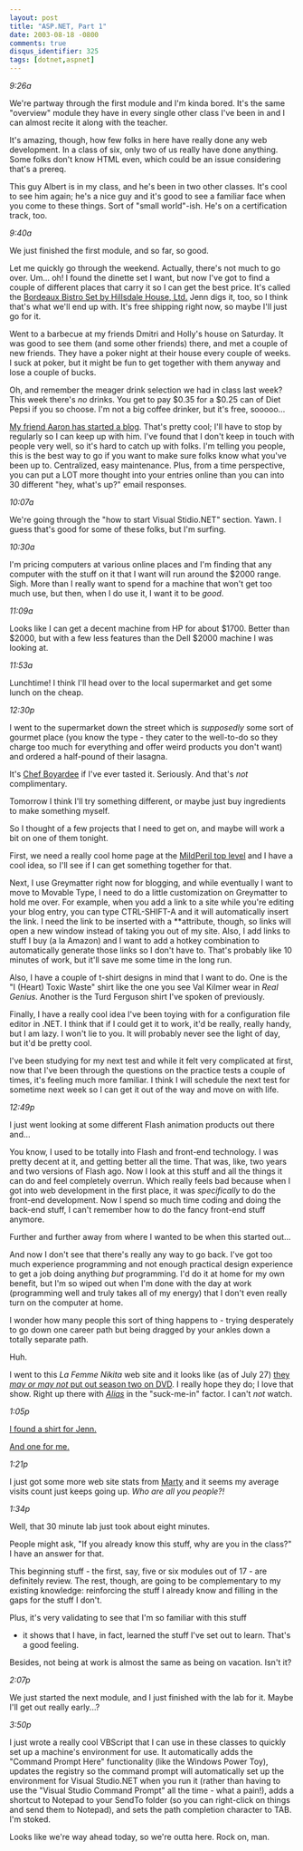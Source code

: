 ```yaml
---
layout: post
title: "ASP.NET, Part 1"
date: 2003-08-18 -0800
comments: true
disqus_identifier: 325
tags: [dotnet,aspnet]
---
```

<!--markdownlint-disable MD036 -->
*9:26a*

 We're partway through the first module and I'm kinda bored. It's the
same "overview" module they have in every single other class I've been
in and I can almost recite it along with the teacher.

 It's amazing, though, how few folks in here have really done any web
development. In a class of six, only two of us really have done
anything. Some folks don't know HTML even, which could be an issue
considering that's a prereq.

 This guy Albert is in my class, and he's been in two other classes.
It's cool to see him again; he's a nice guy and it's good to see a
familiar face when you come to these things. Sort of "small world"-ish.
He's on a certification track, too.

 *9:40a*

 We just finished the first module, and so far, so good.

 Let me quickly go through the weekend. Actually, there's not much to go
over. Um... oh! I found the dinette set I want, but now I've got to find
a couple of different places that carry it so I can get the best price.
It's called the [Bordeaux Bistro Set by Hillsdale House,
Ltd.](http://furniturefind.com/Hillsdale/HD-BordeauxBistro.htm) Jenn
digs it, too, so I think that's what we'll end up with. It's free
shipping right now, so maybe I'll just go for it.

 Went to a barbecue at my friends Dmitri and Holly's house on Saturday.
It was good to see them (and some other friends) there, and met a couple
of new friends. They have a poker night at their house every couple of
weeks. I suck at poker, but it might be fun to get together with them
anyway and lose a couple of bucks.

 Oh, and remember the meager drink selection we had in class last week?
This week there's *no* drinks. You get to pay $0.35 for a $0.25 can of
Diet Pepsi if you so choose. I'm not a big coffee drinker, but it's
free, sooooo...

 [My friend Aaron has started a blog](http://www.splatteredbits.com).
That's pretty cool; I'll have to stop by regularly so I can keep up with
him. I've found that I don't keep in touch with people very well, so
it's hard to catch up with folks. I'm telling you people, this is the
best way to go if you want to make sure folks know what you've been up
to. Centralized, easy maintenance. Plus, from a time perspective, you
can put a LOT more thought into your entries online than you can into 30
different "hey, what's up?" email responses.

 *10:07a*

 We're going through the "how to start Visual Stidio.NET" section. Yawn.
I guess that's good for some of these folks, but I'm surfing.

 *10:30a*

 I'm pricing computers at various online places and I'm finding that any
computer with the stuff on it that I want will run around the $2000
range. Sigh. More than I really want to spend for a machine that won't
get too much use, but then, when I do use it, I want it to be *good*.

 *11:09a*

 Looks like I can get a decent machine from HP for about $1700. Better
than $2000, but with a few less features than the Dell $2000 machine I
was looking at.

 *11:53a*

 Lunchtime! I think I'll head over to the local supermarket and get some
lunch on the cheap.

 *12:30p*

 I went to the supermarket down the street which is *supposedly* some
sort of gourmet place (you know the type - they cater to the well-to-do
so they charge too much for everything and offer weird products you
don't want) and ordered a half-pound of their lasagna.

 It's [Chef Boyardee](http://www.chefboyardee.com) if I've ever tasted
it. Seriously. And that's *not* complimentary.

 Tomorrow I think I'll try something different, or maybe just buy
ingredients to make something myself.

 So I thought of a few projects that I need to get on, and maybe will
work a bit on one of them tonight.

 First, we need a really cool home page at the [MildPeril top
level](http://www.mildperil.net) and I have a cool idea, so I'll see if
I can get something together for that.

 Next, I use Greymatter right now for blogging, and while eventually I
want to move to Movable Type, I need to do a little customization on
Greymatter to hold me over. For example, when you add a link to a site
while you're editing your blog entry, you can type CTRL-SHIFT-A and it
will automatically insert the link. I need the link to be inserted with
a **attribute, though, so links will open a new window instead of taking
you out of my site. Also, I add links to stuff I buy (a la Amazon) and I
want to add a hotkey combination to automatically generate those links
so I don't have to. That's probably like 10 minutes of work, but it'll
save me some time in the long run.

 Also, I have a couple of t-shirt designs in mind that I want to do. One
is the "I (Heart) Toxic Waste" shirt like the one you see Val Kilmer
wear in *Real Genius*. Another is the Turd Ferguson shirt I've spoken of
previously.

 Finally, I have a really cool idea I've been toying with for a
configuration file editor in .NET. I think that if I could get it to
work, it'd be really, really handy, but I am lazy. I won't lie to you.
It will probably never see the light of day, but it'd be pretty cool.

 I've been studying for my next test and while it felt very complicated
at first, now that I've been through the questions on the practice tests
a couple of times, it's feeling much more familiar. I think I will
schedule the next test for sometime next week so I can get it out of the
way and move on with life.

 *12:49p*

 I just went looking at some different Flash animation products out
there and...

 You know, I used to be totally into Flash and front-end technology. I
was pretty decent at it, and getting better all the time. That was,
like, two years and two versions of Flash ago. Now I look at this stuff
and all the things it can do and feel completely overrun. Which really
feels bad because when I got into web development in the first place, it
was *specifically* to do the front-end development. Now I spend so much
time coding and doing the back-end stuff, I can't remember how to do the
fancy front-end stuff anymore.

 Further and further away from where I wanted to be when this started
out...

 And now I don't see that there's really any way to go back. I've got
too much experience programming and not enough practical design
experience to get a job doing anything *but* programming. I'd do it at
home for my own benefit, but I'm so wiped out when I'm done with the day
at work (programming well and truly takes all of my energy) that I don't
even really turn on the computer at home.

 I wonder how many people this sort of thing happens to - trying
desperately to go down one career path but being dragged by your ankles
down a totally separate path.

 Huh.

 I went to this *La Femme Nikita* web site and it looks like (as of July
27) [they *may or may not* put out season two on
DVD](http://lfnforever.tripod.com/id137.htm). I really hope they do; I
love that show. Right up there with
[*Alias*](http://abc.abcnews.go.com/primetime/alias/index.html) in the
"suck-me-in" factor. I can't *not* watch.

 *1:05p*

 [I found a shirt for
Jenn.](http://www.thinkgeek.com/tshirts/ladies/5981/)

 [And one for
me.](http://www.thinkgeek.com/interests/oreilly/tshirts/5eb7/)

 *1:21p*

 I just got some more web site stats from
[Marty](http://www.mildperil.net) and it seems my average visits count
just keeps going up. *Who are all you people?!*

 *1:34p*

 Well, that 30 minute lab just took about eight minutes.

 People might ask, "If you already know this stuff, why are you in the
class?" I have an answer for that.

 This beginning stuff - the first, say, five or six modules out of 17 -
are definitely review. The rest, though, are going to be complementary
to my existing knowledge: reinforcing the stuff I already know and
filling in the gaps for the stuff I don't.

 Plus, it's very validating to see that I'm so familiar with this stuff

- it shows that I have, in fact, learned the stuff I've set out to
learn. That's a good feeling.

 Besides, not being at work is almost the same as being on vacation.
Isn't it?

 *2:07p*

 We just started the next module, and I just finished with the lab for
it. Maybe I'll get out really early...?

 *3:50p*

 I just wrote a really cool VBScript that I can use in these classes to
quickly set up a machine's environment for use. It automatically adds
the "Command Prompt Here" functionality (like the Windows Power Toy),
updates the registry so the command prompt will automatically set up the
environment for Visual Studio.NET when you run it (rather than having to
use the "Visual Studio Command Prompt" all the time - what a pain!),
adds a shortcut to Notepad to your SendTo folder (so you can right-click
on things and send them to Notepad), and sets the path completion
character to TAB. I'm stoked.

 Looks like we're way ahead today, so we're outta here. Rock on, man.
